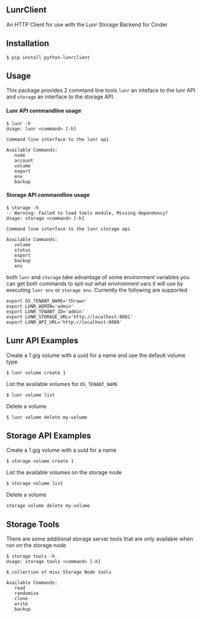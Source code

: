 ## LunrClient
An HTTP Client for use with the Lunr Storage Backend for Cinder

## Installation
```
$ pip install python-lunrclient
```

## Usage
This package provides 2 command line tools ```lunr``` an inteface to the lunr
API and ```storage``` an interface to the storage API.

#### Lunr API commandline usage

```
$ lunr -h
Usage: lunr <command> [-h]

Command line interface to the lunr api

Available Commands:
   node
   account
   volume
   export
   env
   backup
```

#### Storage API commandline usage

```
$ storage -h
-- Warning: Failed to load tools module, Missing dependency?
Usage: storage <command> [-h]

Command line interface to the lunr storage api

Available Commands:
   volume
   status
   export
   backup
   env
```

both ```lunr``` and ```storage``` take advantage of some environment variables
you can get both commands to spit out what environment vars it will use by
executing ```lunr env``` or ```storage env```. Currently the following are supported

```
export OS_TENANT_NAME='thrawn'
export LUNR_ADMIN='admin'
export LUNR_TENANT_ID='admin'
export LUNR_STORAGE_URL='http://localhost:8081'
export LUNR_API_URL='http://localhost:8080'
```

## Lunr API Examples

Create a 1 gig volume with a uuid for a name and use the default volume type
```
$ lunr volume create 1
```

List the available volumes for ```OS_TENANT_NAME```
```
$ lunr volume list
```

Delete a volume
```
$ lunr volume delete my-volume
```

## Storage API Examples

Create a 1 gig volume with a uuid for a name
```
$ storage volume create 1
```

List the available volumes on the storage node
```
$ storage volume list
```

Delete a volume
```
storage volume delete my-volume
```

## Storage Tools
There are some additional storage server tools that are only available when run on the storage node
```
$ storage tools -h
Usage: storage tools <command> [-h]

A collection of misc Storage Node tools

Available Commands:
   read
   randomize
   clone
   write
   backup
```
